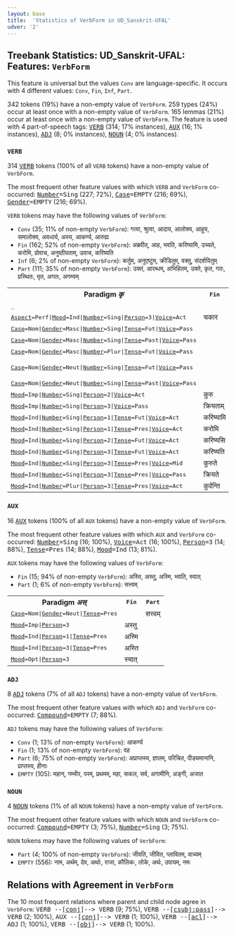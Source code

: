 ```yaml
---
layout: base
title:  'Statistics of VerbForm in UD_Sanskrit-UFAL'
udver: '2'
---
```


## Treebank Statistics: UD_Sanskrit-UFAL: Features: `VerbForm`

This feature is universal but the values `Conv` are language-specific.
It occurs with 4 different values: `Conv`, `Fin`, `Inf`, `Part`.

342 tokens (19%) have a non-empty value of `VerbForm`.
259 types (24%) occur at least once with a non-empty value of `VerbForm`.
165 lemmas (21%) occur at least once with a non-empty value of `VerbForm`.
The feature is used with 4 part-of-speech tags: <tt><a href="sa_ufal-pos-VERB.html">VERB</a></tt> (314; 17% instances), <tt><a href="sa_ufal-pos-AUX.html">AUX</a></tt> (16; 1% instances), <tt><a href="sa_ufal-pos-ADJ.html">ADJ</a></tt> (8; 0% instances), <tt><a href="sa_ufal-pos-NOUN.html">NOUN</a></tt> (4; 0% instances).

### `VERB`

314 <tt><a href="sa_ufal-pos-VERB.html">VERB</a></tt> tokens (100% of all `VERB` tokens) have a non-empty value of `VerbForm`.

The most frequent other feature values with which `VERB` and `VerbForm` co-occurred: <tt><a href="sa_ufal-feat-Number.html">Number</a></tt><tt>=Sing</tt> (227; 72%), <tt><a href="sa_ufal-feat-Case.html">Case</a></tt><tt>=EMPTY</tt> (216; 69%), <tt><a href="sa_ufal-feat-Gender.html">Gender</a></tt><tt>=EMPTY</tt> (216; 69%).

`VERB` tokens may have the following values of `VerbForm`:

* `Conv` (35; 11% of non-empty `VerbForm`): गत्वा, श्रुत्वा, आदाय, आलोक्य, आहूय, समालोक्य, अवधार्य, अस्य, आकर्ण्य, आरुह्य
* `Fin` (162; 52% of non-empty `VerbForm`): अब्रवीत्, आह, भवति, करिष्यामि, उच्यते, करोमि, प्रोवाच, अनुष्ठीयताम्, उवाच, करिष्यति
* `Inf` (6; 2% of non-empty `VerbForm`): कर्तुम्, अनुएष्टुम्, क्रीडितुम्, वक्तु, संदर्शयितुम्
* `Part` (111; 35% of non-empty `VerbForm`): उक्तं, आरब्धम्, अभिहितम्, उक्ते, कृत, गतः, प्रस्थितः, मृत, अगतः, अगम्यम्

<table>
  <tr><th>Paradigm <i>कृ</i></th><th><tt>Fin</tt></th><th><tt>Inf</tt></th><th><tt>Part</tt></th><th><tt>Conv</tt></th></tr>
  <tr><td><tt>_</tt></td><td></td><td>कर्तुम्</td><td></td><td>कृत्वा</td></tr>
  <tr><td><tt><tt><a href="sa_ufal-feat-Aspect.html">Aspect</a></tt><tt>=Perf</tt>|<tt><a href="sa_ufal-feat-Mood.html">Mood</a></tt><tt>=Ind</tt>|<tt><a href="sa_ufal-feat-Number.html">Number</a></tt><tt>=Sing</tt>|<tt><a href="sa_ufal-feat-Person.html">Person</a></tt><tt>=3</tt>|<tt><a href="sa_ufal-feat-Voice.html">Voice</a></tt><tt>=Act</tt></tt></td><td>चकार</td><td></td><td></td><td></td></tr>
  <tr><td><tt><tt><a href="sa_ufal-feat-Case.html">Case</a></tt><tt>=Nom</tt>|<tt><a href="sa_ufal-feat-Gender.html">Gender</a></tt><tt>=Masc</tt>|<tt><a href="sa_ufal-feat-Number.html">Number</a></tt><tt>=Sing</tt>|<tt><a href="sa_ufal-feat-Tense.html">Tense</a></tt><tt>=Fut</tt>|<tt><a href="sa_ufal-feat-Voice.html">Voice</a></tt><tt>=Pass</tt></tt></td><td></td><td></td><td>कर्तव्यः</td><td></td></tr>
  <tr><td><tt><tt><a href="sa_ufal-feat-Case.html">Case</a></tt><tt>=Nom</tt>|<tt><a href="sa_ufal-feat-Gender.html">Gender</a></tt><tt>=Masc</tt>|<tt><a href="sa_ufal-feat-Number.html">Number</a></tt><tt>=Sing</tt>|<tt><a href="sa_ufal-feat-Tense.html">Tense</a></tt><tt>=Past</tt>|<tt><a href="sa_ufal-feat-Voice.html">Voice</a></tt><tt>=Pass</tt></tt></td><td></td><td></td><td>कृतः</td><td></td></tr>
  <tr><td><tt><tt><a href="sa_ufal-feat-Case.html">Case</a></tt><tt>=Nom</tt>|<tt><a href="sa_ufal-feat-Gender.html">Gender</a></tt><tt>=Masc</tt>|<tt><a href="sa_ufal-feat-Number.html">Number</a></tt><tt>=Plur</tt>|<tt><a href="sa_ufal-feat-Tense.html">Tense</a></tt><tt>=Fut</tt>|<tt><a href="sa_ufal-feat-Voice.html">Voice</a></tt><tt>=Pass</tt></tt></td><td></td><td></td><td>कर्तव्याः</td><td></td></tr>
  <tr><td><tt><tt><a href="sa_ufal-feat-Case.html">Case</a></tt><tt>=Nom</tt>|<tt><a href="sa_ufal-feat-Gender.html">Gender</a></tt><tt>=Neut</tt>|<tt><a href="sa_ufal-feat-Number.html">Number</a></tt><tt>=Sing</tt>|<tt><a href="sa_ufal-feat-Tense.html">Tense</a></tt><tt>=Fut</tt>|<tt><a href="sa_ufal-feat-Voice.html">Voice</a></tt><tt>=Pass</tt></tt></td><td></td><td></td><td>कर्तव्यम्, कार्यम्</td><td></td></tr>
  <tr><td><tt><tt><a href="sa_ufal-feat-Case.html">Case</a></tt><tt>=Nom</tt>|<tt><a href="sa_ufal-feat-Gender.html">Gender</a></tt><tt>=Neut</tt>|<tt><a href="sa_ufal-feat-Number.html">Number</a></tt><tt>=Sing</tt>|<tt><a href="sa_ufal-feat-Tense.html">Tense</a></tt><tt>=Past</tt>|<tt><a href="sa_ufal-feat-Voice.html">Voice</a></tt><tt>=Pass</tt></tt></td><td></td><td></td><td>कृतम्</td><td></td></tr>
  <tr><td><tt><tt><a href="sa_ufal-feat-Mood.html">Mood</a></tt><tt>=Imp</tt>|<tt><a href="sa_ufal-feat-Number.html">Number</a></tt><tt>=Sing</tt>|<tt><a href="sa_ufal-feat-Person.html">Person</a></tt><tt>=2</tt>|<tt><a href="sa_ufal-feat-Voice.html">Voice</a></tt><tt>=Act</tt></tt></td><td>कुरु</td><td></td><td></td><td></td></tr>
  <tr><td><tt><tt><a href="sa_ufal-feat-Mood.html">Mood</a></tt><tt>=Imp</tt>|<tt><a href="sa_ufal-feat-Number.html">Number</a></tt><tt>=Sing</tt>|<tt><a href="sa_ufal-feat-Person.html">Person</a></tt><tt>=3</tt>|<tt><a href="sa_ufal-feat-Voice.html">Voice</a></tt><tt>=Pass</tt></tt></td><td>क्रियताम्</td><td></td><td></td><td></td></tr>
  <tr><td><tt><tt><a href="sa_ufal-feat-Mood.html">Mood</a></tt><tt>=Ind</tt>|<tt><a href="sa_ufal-feat-Number.html">Number</a></tt><tt>=Sing</tt>|<tt><a href="sa_ufal-feat-Person.html">Person</a></tt><tt>=1</tt>|<tt><a href="sa_ufal-feat-Tense.html">Tense</a></tt><tt>=Fut</tt>|<tt><a href="sa_ufal-feat-Voice.html">Voice</a></tt><tt>=Act</tt></tt></td><td>करिष्यामि</td><td></td><td></td><td></td></tr>
  <tr><td><tt><tt><a href="sa_ufal-feat-Mood.html">Mood</a></tt><tt>=Ind</tt>|<tt><a href="sa_ufal-feat-Number.html">Number</a></tt><tt>=Sing</tt>|<tt><a href="sa_ufal-feat-Person.html">Person</a></tt><tt>=1</tt>|<tt><a href="sa_ufal-feat-Tense.html">Tense</a></tt><tt>=Pres</tt>|<tt><a href="sa_ufal-feat-Voice.html">Voice</a></tt><tt>=Act</tt></tt></td><td>करोमि</td><td></td><td></td><td></td></tr>
  <tr><td><tt><tt><a href="sa_ufal-feat-Mood.html">Mood</a></tt><tt>=Ind</tt>|<tt><a href="sa_ufal-feat-Number.html">Number</a></tt><tt>=Sing</tt>|<tt><a href="sa_ufal-feat-Person.html">Person</a></tt><tt>=2</tt>|<tt><a href="sa_ufal-feat-Tense.html">Tense</a></tt><tt>=Fut</tt>|<tt><a href="sa_ufal-feat-Voice.html">Voice</a></tt><tt>=Act</tt></tt></td><td>करिष्यसि</td><td></td><td></td><td></td></tr>
  <tr><td><tt><tt><a href="sa_ufal-feat-Mood.html">Mood</a></tt><tt>=Ind</tt>|<tt><a href="sa_ufal-feat-Number.html">Number</a></tt><tt>=Sing</tt>|<tt><a href="sa_ufal-feat-Person.html">Person</a></tt><tt>=3</tt>|<tt><a href="sa_ufal-feat-Tense.html">Tense</a></tt><tt>=Fut</tt>|<tt><a href="sa_ufal-feat-Voice.html">Voice</a></tt><tt>=Act</tt></tt></td><td>करिष्यति</td><td></td><td></td><td></td></tr>
  <tr><td><tt><tt><a href="sa_ufal-feat-Mood.html">Mood</a></tt><tt>=Ind</tt>|<tt><a href="sa_ufal-feat-Number.html">Number</a></tt><tt>=Sing</tt>|<tt><a href="sa_ufal-feat-Person.html">Person</a></tt><tt>=3</tt>|<tt><a href="sa_ufal-feat-Tense.html">Tense</a></tt><tt>=Pres</tt>|<tt><a href="sa_ufal-feat-Voice.html">Voice</a></tt><tt>=Mid</tt></tt></td><td>कुरुते</td><td></td><td></td><td></td></tr>
  <tr><td><tt><tt><a href="sa_ufal-feat-Mood.html">Mood</a></tt><tt>=Ind</tt>|<tt><a href="sa_ufal-feat-Number.html">Number</a></tt><tt>=Sing</tt>|<tt><a href="sa_ufal-feat-Person.html">Person</a></tt><tt>=3</tt>|<tt><a href="sa_ufal-feat-Tense.html">Tense</a></tt><tt>=Pres</tt>|<tt><a href="sa_ufal-feat-Voice.html">Voice</a></tt><tt>=Pass</tt></tt></td><td>क्रियते</td><td></td><td></td><td></td></tr>
  <tr><td><tt><tt><a href="sa_ufal-feat-Mood.html">Mood</a></tt><tt>=Ind</tt>|<tt><a href="sa_ufal-feat-Number.html">Number</a></tt><tt>=Plur</tt>|<tt><a href="sa_ufal-feat-Person.html">Person</a></tt><tt>=3</tt>|<tt><a href="sa_ufal-feat-Tense.html">Tense</a></tt><tt>=Pres</tt>|<tt><a href="sa_ufal-feat-Voice.html">Voice</a></tt><tt>=Act</tt></tt></td><td>कुर्वन्ति</td><td></td><td></td><td></td></tr>
</table>

### `AUX`

16 <tt><a href="sa_ufal-pos-AUX.html">AUX</a></tt> tokens (100% of all `AUX` tokens) have a non-empty value of `VerbForm`.

The most frequent other feature values with which `AUX` and `VerbForm` co-occurred: <tt><a href="sa_ufal-feat-Number.html">Number</a></tt><tt>=Sing</tt> (16; 100%), <tt><a href="sa_ufal-feat-Voice.html">Voice</a></tt><tt>=Act</tt> (16; 100%), <tt><a href="sa_ufal-feat-Person.html">Person</a></tt><tt>=3</tt> (14; 88%), <tt><a href="sa_ufal-feat-Tense.html">Tense</a></tt><tt>=Pres</tt> (14; 88%), <tt><a href="sa_ufal-feat-Mood.html">Mood</a></tt><tt>=Ind</tt> (13; 81%).

`AUX` tokens may have the following values of `VerbForm`:

* `Fin` (15; 94% of non-empty `VerbForm`): अस्ति, अस्तु, अस्मि, भवति, स्यात्
* `Part` (1; 6% of non-empty `VerbForm`): सत्त्वम्

<table>
  <tr><th>Paradigm <i>अस्</i></th><th><tt>Fin</tt></th><th><tt>Part</tt></th></tr>
  <tr><td><tt><tt><a href="sa_ufal-feat-Case.html">Case</a></tt><tt>=Nom</tt>|<tt><a href="sa_ufal-feat-Gender.html">Gender</a></tt><tt>=Neut</tt>|<tt><a href="sa_ufal-feat-Tense.html">Tense</a></tt><tt>=Pres</tt></tt></td><td></td><td>सत्त्वम्</td></tr>
  <tr><td><tt><tt><a href="sa_ufal-feat-Mood.html">Mood</a></tt><tt>=Imp</tt>|<tt><a href="sa_ufal-feat-Person.html">Person</a></tt><tt>=3</tt></tt></td><td>अस्तु</td><td></td></tr>
  <tr><td><tt><tt><a href="sa_ufal-feat-Mood.html">Mood</a></tt><tt>=Ind</tt>|<tt><a href="sa_ufal-feat-Person.html">Person</a></tt><tt>=1</tt>|<tt><a href="sa_ufal-feat-Tense.html">Tense</a></tt><tt>=Pres</tt></tt></td><td>अस्मि</td><td></td></tr>
  <tr><td><tt><tt><a href="sa_ufal-feat-Mood.html">Mood</a></tt><tt>=Ind</tt>|<tt><a href="sa_ufal-feat-Person.html">Person</a></tt><tt>=3</tt>|<tt><a href="sa_ufal-feat-Tense.html">Tense</a></tt><tt>=Pres</tt></tt></td><td>अस्ति</td><td></td></tr>
  <tr><td><tt><tt><a href="sa_ufal-feat-Mood.html">Mood</a></tt><tt>=Opt</tt>|<tt><a href="sa_ufal-feat-Person.html">Person</a></tt><tt>=3</tt></tt></td><td>स्यात्</td><td></td></tr>
</table>

### `ADJ`

8 <tt><a href="sa_ufal-pos-ADJ.html">ADJ</a></tt> tokens (7% of all `ADJ` tokens) have a non-empty value of `VerbForm`.

The most frequent other feature values with which `ADJ` and `VerbForm` co-occurred: <tt><a href="sa_ufal-feat-Compound.html">Compound</a></tt><tt>=EMPTY</tt> (7; 88%).

`ADJ` tokens may have the following values of `VerbForm`:

* `Conv` (1; 13% of non-empty `VerbForm`): आकर्ण्य
* `Fin` (1; 13% of non-empty `VerbForm`): वह
* `Part` (6; 75% of non-empty `VerbForm`): अप्राप्तस्य, ज्ञातम्, परिचित, पीड्यमानानि, प्राप्तस्य, हीनाः
* `EMPTY` (105): महान्, गम्भीर, परम्, प्रथमम्, महा, सकल, सर्व, अगामीनि, अङ्गी, अजात

### `NOUN`

4 <tt><a href="sa_ufal-pos-NOUN.html">NOUN</a></tt> tokens (1% of all `NOUN` tokens) have a non-empty value of `VerbForm`.

The most frequent other feature values with which `NOUN` and `VerbForm` co-occurred: <tt><a href="sa_ufal-feat-Compound.html">Compound</a></tt><tt>=EMPTY</tt> (3; 75%), <tt><a href="sa_ufal-feat-Number.html">Number</a></tt><tt>=Sing</tt> (3; 75%).

`NOUN` tokens may have the following values of `VerbForm`:

* `Part` (4; 100% of non-empty `VerbForm`): जीवति, जीवित, प्लावितम्, वाच्यम्
* `EMPTY` (556): नाम, अर्थम्, देव, अर्थाः, राजा, कौलिकः, लोके, अर्थः, उपायम्, नमः

## Relations with Agreement in `VerbForm`

The 10 most frequent relations where parent and child node agree in `VerbForm`:
<tt>VERB --[<tt><a href="sa_ufal-dep-conj.html">conj</a></tt>]--> VERB</tt> (9; 75%),
<tt>VERB --[<tt><a href="sa_ufal-dep-csubj-pass.html">csubj:pass</a></tt>]--> VERB</tt> (2; 100%),
<tt>AUX --[<tt><a href="sa_ufal-dep-conj.html">conj</a></tt>]--> VERB</tt> (1; 100%),
<tt>VERB --[<tt><a href="sa_ufal-dep-acl.html">acl</a></tt>]--> ADJ</tt> (1; 100%),
<tt>VERB --[<tt><a href="sa_ufal-dep-obj.html">obj</a></tt>]--> VERB</tt> (1; 100%).

